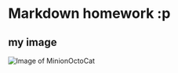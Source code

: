 # <h1>Markdown homework :p
## <h2> my image
![Image of MinionOctoCat](https://octodex.github.com/images/minion.png)

